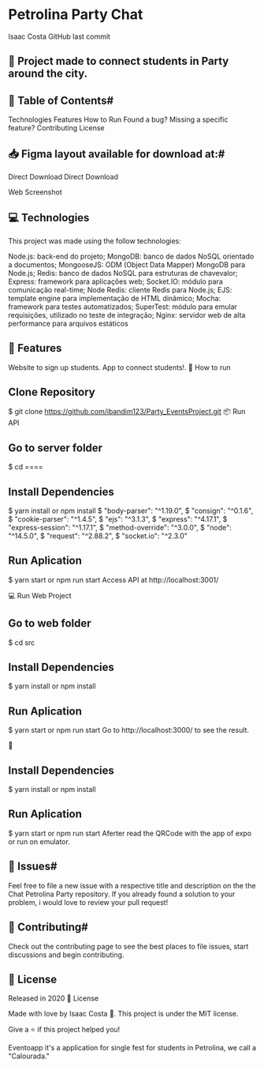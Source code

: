 # Petrolina Party Chat




Isaac Costa GitHub last commit 

## 🚀 Project made to connect students in Party around the city.

## 📌 Table of Contents#
Technologies
Features
How to Run
Found a bug? Missing a specific feature?
Contributing
License

## 📥 Figma layout available for download at:#

Direct Download Direct Download

Web Screenshot
 
## 💻 Technologies #
This project was made using the follow technologies:

Node.js: back-end do projeto;
MongoDB: banco de dados NoSQL orientado a
documentos;
MongooseJS: ODM (Object Data Mapper) MongoDB para
Node.js;
Redis: banco de dados NoSQL para estruturas de chavevalor;
Express: framework para aplicações web;
Socket.IO: módulo para comunicação real-time;
Node Redis: cliente Redis para Node.js;
EJS: template engine para implementação de HTML
dinâmico;
Mocha: framework para testes automatizados;
SuperTest: módulo para emular requisições, utilizado no
teste de integração;
Nginx: servidor web de alta performance para arquivos
estáticos

## 🚀 Features
Website to sign up students.
App to connect students!.
👷 How to run
## Clone Repository
$ git clone https://github.com/ibandim123/Party_EventsProject.git
📦 Run API
## Go to server folder
$ cd ====

## Install Dependencies
$ yarn install or npm install
$ "body-parser": "^1.19.0",
$ "consign": "^0.1.6",
$ "cookie-parser": "^1.4.5",
$ "ejs": "^3.1.3",
$ "express": "^4.17.1",
$ "express-session": "^1.17.1",
$ "method-override": "^3.0.0",
$ "node": "^14.5.0",
$ "request": "^2.88.2",
$ "socket.io": "^2.3.0"

## Run Aplication
$ yarn start or npm run start
Access API at http://localhost:3001/

💻 Run Web Project
## Go to web folder
$ cd src

## Install Dependencies
$ yarn install or npm install

## Run Aplication
$ yarn start or npm run start
Go to http://localhost:3000/ to see the result.

📱 

## Install Dependencies
$ yarn install  or npm install

## Run Aplication
$ yarn start or npm run start
Aferter read the QRCode with the app of expo or run on emulator.

## 🐛 Issues#
Feel free to file a new issue with a respective title and description on the the Chat Petrolina Party repository. If you already found a solution to your problem, i would love to review your pull request!

## 🎉 Contributing#
Check out the contributing page to see the best places to file issues, start discussions and begin contributing.

## 📕 License
Released in 2020 📕 License

Made with love by Isaac Costa 🚀. This project is under the MIT license.

Give a ⭐️ if this project helped you!

Eventoapp it's a application for single fest for students in Petrolina, we call a "Calourada."
